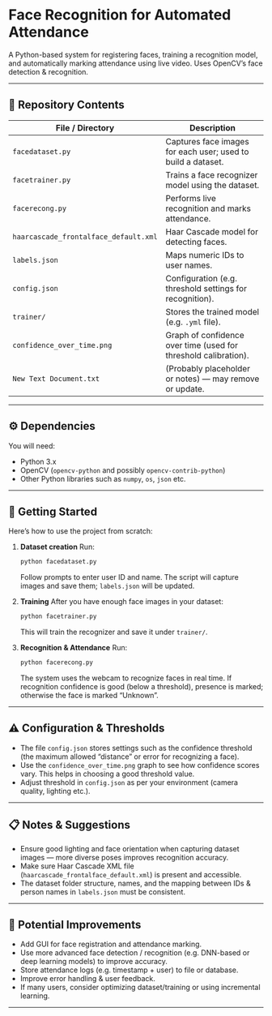 
# Face Recognition for Automated Attendance

A Python-based system for registering faces, training a recognition model, and automatically marking attendance using live video. Uses OpenCV’s face detection & recognition.

---

## 📂 Repository Contents

| File / Directory                      | Description                                                     |
| ------------------------------------- | --------------------------------------------------------------- |
| `facedataset.py`                      | Captures face images for each user; used to build a dataset.    |
| `facetrainer.py`                      | Trains a face recognizer model using the dataset.               |
| `facerecong.py`                       | Performs live recognition and marks attendance.                 |
| `haarcascade_frontalface_default.xml` | Haar Cascade model for detecting faces.                         |
| `labels.json`                         | Maps numeric IDs to user names.                                 |
| `config.json`                         | Configuration (e.g. threshold settings for recognition).        |
| `trainer/`                            | Stores the trained model (e.g. `.yml` file).                    |
| `confidence_over_time.png`            | Graph of confidence over time (used for threshold calibration). |
| `New Text Document.txt`               | (Probably placeholder or notes) — may remove or update.         |

---

## ⚙️ Dependencies

You will need:

* Python 3.x
* OpenCV (`opencv-python` and possibly `opencv-contrib-python`)
* Other Python libraries such as `numpy`, `os`, `json` etc.

---

## 🚀 Getting Started

Here’s how to use the project from scratch:

1. **Dataset creation**
   Run:

   ```bash
   python facedataset.py
   ```

   Follow prompts to enter user ID and name. The script will capture images and save them; `labels.json` will be updated.

2. **Training**
   After you have enough face images in your dataset:

   ```bash
   python facetrainer.py
   ```

   This will train the recognizer and save it under `trainer/`.

3. **Recognition & Attendance**
   Run:

   ```bash
   python facerecong.py
   ```

   The system uses the webcam to recognize faces in real time. If recognition confidence is good (below a threshold), presence is marked; otherwise the face is marked “Unknown”.

---

## ⚠️ Configuration & Thresholds

* The file `config.json` stores settings such as the confidence threshold (the maximum allowed “distance” or error for recognizing a face).
* Use the `confidence_over_time.png` graph to see how confidence scores vary. This helps in choosing a good threshold value.
* Adjust threshold in `config.json` as per your environment (camera quality, lighting etc.).

---

## 📋 Notes & Suggestions

* Ensure good lighting and face orientation when capturing dataset images — more diverse poses improves recognition accuracy.
* Make sure Haar Cascade XML file (`haarcascade_frontalface_default.xml`) is present and accessible.
* The dataset folder structure, names, and the mapping between IDs & person names in `labels.json` must be consistent.

---

## 🔧 Potential Improvements

* Add GUI for face registration and attendance marking.
* Use more advanced face detection / recognition (e.g. DNN-based or deep learning models) to improve accuracy.
* Store attendance logs (e.g. timestamp + user) to file or database.
* Improve error handling & user feedback.
* If many users, consider optimizing dataset/training or using incremental learning.

---
